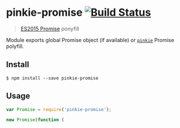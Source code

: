 # pinkie-promise [![Build Status](https://travis-ci.org/floatdrop/pinkie-promise.svg?branch=master)](https://travis-ci.org/floatdrop/pinkie-promise)

> [ES2015 Promise](https://people.mozilla.org/~jorendorff/es6-draft.html#sec-promise-objects) ponyfill

Module exports global Promise object (if available) or [`pinkie`](http://github.com/floatdrop/pinkie) Promise polyfill.

## Install

```
$ npm install --save pinkie-promise
```

## Usage

```js
var Promise = require('pinkie-promise');

new Promise(function (